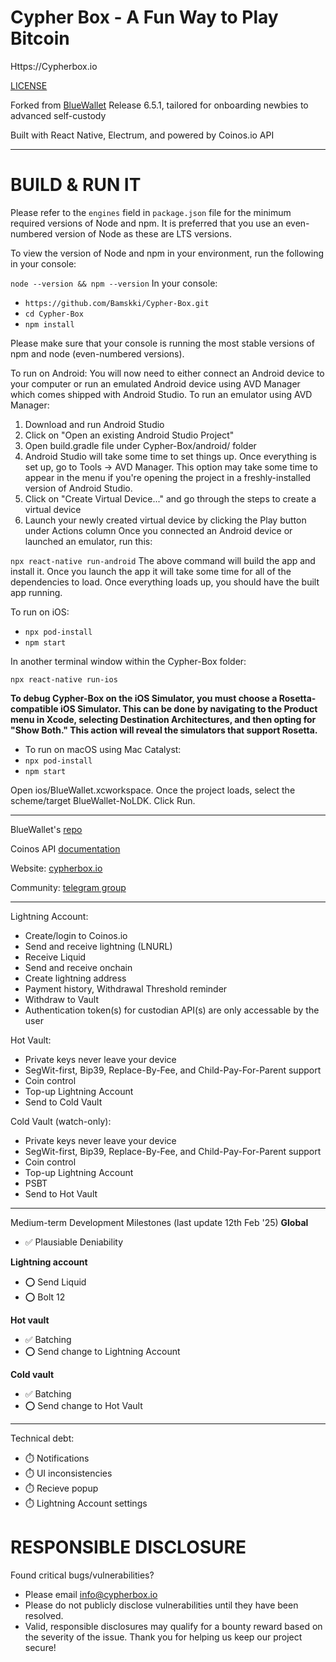 # Cypher Box - A Fun Way to Play Bitcoin
Https://Cypherbox.io

[LICENSE](./LICENSE)

Forked from [BlueWallet](https://github.com/BlueWallet/BlueWallet) Release 6.5.1, tailored for onboarding newbies to advanced self-custody

Built with React Native, Electrum, and powered by Coinos.io API

---

# BUILD & RUN IT

Please refer to the `engines` field in `package.json` file for the minimum required versions of Node and npm. It is preferred that you use an even-numbered version of Node as these are LTS versions.

To view the version of Node and npm in your environment, run the following in your console:

`node --version && npm --version`
In your console:

* `https://github.com/Bamskki/Cypher-Box.git`
* `cd Cypher-Box` 
* `npm install`

Please make sure that your console is running the most stable versions of npm and node (even-numbered versions).

To run on Android:
You will now need to either connect an Android device to your computer or run an emulated Android device using AVD Manager which comes shipped with Android Studio. To run an emulator using AVD Manager:

1. Download and run Android Studio
2. Click on "Open an existing Android Studio Project"
3. Open build.gradle file under Cypher-Box/android/ folder
4. Android Studio will take some time to set things up. Once everything is set up, go to Tools -> AVD Manager. This option may take some time to appear in the menu if you're opening the project in a freshly-installed version of Android Studio.
5. Click on "Create Virtual Device..." and go through the steps to create a virtual device
6. Launch your newly created virtual device by clicking the Play button under Actions column
Once you connected an Android device or launched an emulator, run this:

`npx react-native run-android`
The above command will build the app and install it. Once you launch the app it will take some time for all of the dependencies to load. Once everything loads up, you should have the built app running.

To run on iOS:
* `npx pod-install`
* `npm start`

In another terminal window within the Cypher-Box folder:

`npx react-native run-ios`

**To debug Cypher-Box on the iOS Simulator, you must choose a Rosetta-compatible iOS Simulator. This can be done by navigating to the Product menu in Xcode, selecting Destination Architectures, and then opting for "Show Both." This action will reveal the simulators that support Rosetta.**

* To run on macOS using Mac Catalyst:
* `npx pod-install`
* `npm start`

Open ios/BlueWallet.xcworkspace. Once the project loads, select the scheme/target BlueWallet-NoLDK. Click Run.

---

BlueWallet's [repo](https://github.com/BlueWallet/BlueWallet/)

Coinos API [documentation](https://coinos.io/docs)

Website: [cypherbox.io](cypherbox.io)

Community: [telegram group](https://t.me/BitcoinUserSupport)

---

Lightning Account:
* Create/login to Coinos.io 
* Send and receive lightning (LNURL)
* Receive Liquid
* Send and receive onchain 
* Create lightning address
* Payment history, Withdrawal Threshold reminder
* Withdraw to Vault
* Authentication token(s) for custodian API(s) are only accessable by the user

Hot Vault:
* Private keys never leave your device
* SegWit-first, Bip39, Replace-By-Fee, and Child-Pay-For-Parent support
* Coin control
* Top-up Lightning Account
* Send to Cold Vault

Cold Vault (watch-only):
* Private keys never leave your device
* SegWit-first, Bip39, Replace-By-Fee, and Child-Pay-For-Parent support
* Coin control
* Top-up Lightning Account
* PSBT
* Send to Hot Vault

---
Medium-term Development Milestones (last update 12th Feb '25)
**Global**
- ✅ Plausiable Deniability

**Lightning account**
- ⭕ Send Liquid
- ⭕ Bolt 12

**Hot vault**
- ✅ Batching
- ⭕ Send change to Lightning Account

**Cold vault**
- ✅ Batching
- ⭕ Send change to Hot Vault
---
Technical debt:
- ⏱️ Notifications
- ⏱️ UI inconsistencies
- ⏱️ Recieve popup
- ⏱️ Lightning Account settings 

# RESPONSIBLE DISCLOSURE
Found critical bugs/vulnerabilities?
- Please email info@cypherbox.io
- Please do not publicly disclose vulnerabilities until they have been resolved.
- Valid, responsible disclosures may qualify for a bounty reward based on the severity of the issue.
Thank you for helping us keep our project secure!





